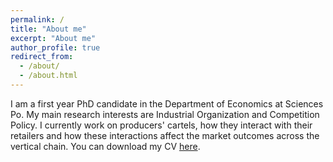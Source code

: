 ```yaml
---
permalink: /
title: "About me"
excerpt: "About me"
author_profile: true
redirect_from: 
  - /about/
  - /about.html
---
```


I am a first year PhD candidate in the Department of Economics at Sciences Po. My main research interests are Industrial Organization and Competition Policy. I currently work on producers' cartels, how they interact with their retailers and how these interactions affect the market outcomes across the vertical chain.
You can download my CV [here](http://nikizampetakis.github.io/files/CV_2024.pdf).